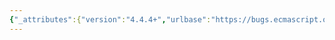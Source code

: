 ```yaml
---
{"_attributes":{"version":"4.4.4+","urlbase":"https://bugs.ecmascript.org/","maintainer":"dherman@mozilla.com"},"bug":{"bug_id":1132,"creation_ts":"2012-12-15 14:57:00 -0800","short_desc":"S15.5.4.7_A1_T11 is invalid (representation of Date objects is implementation dependent)","delta_ts":"2013-05-20 08:09:39 -0700","product":"Test262","component":"ECMA-262 Tests","version":"unspecified","rep_platform":"All","op_sys":"All","bug_status":"IN_PROGRESS","priority":"Normal","bug_severity":"minor","everconfirmed":true,"reporter":{"uid":"andrebargull","name":"André Bargull"},"assigned_to":{"uid":"brbaker","name":"Brent Baker"},"cc":"trbaker","long_desc":[{"commentid":3013,"comment_count":0,"who":{"uid":"andrebargull","name":"André Bargull"},"bug_when":"2012-12-15 14:57:48 -0800","thetext":"Same issue as in bug 30, only this time related to String.prototype.indexOf instead of String.prototype.lastIndexOf"}]}}
---
```

